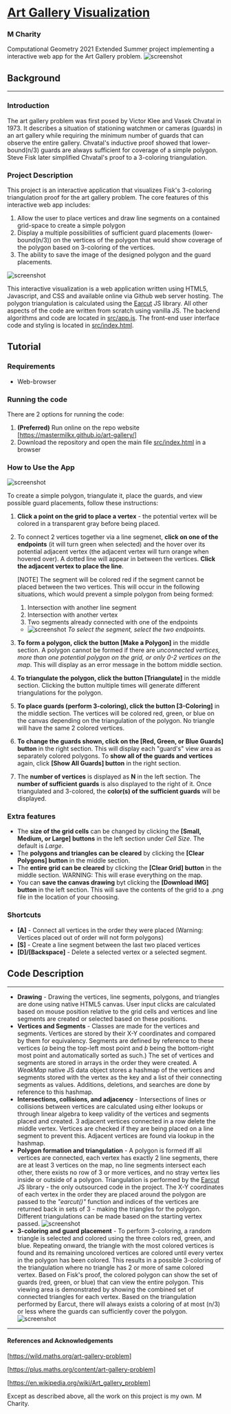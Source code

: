 # [Art Gallery Visualization](https://mastermilkx.github.io/art-gallery/)
### M Charity
Computational Geometry 2021 Extended Summer project implementing a interactive web app for the Art Gallery problem. 
![screenshot](screenshots/webapp1.png)

## Background
---
### Introduction
The art gallery problem was first posed by Victor Klee and Vasek Chvatal in 1973. It describes a situation of stationing watchmen or cameras (guards) in an art gallery while requiring the minimum number of guards that can observe the entire gallery. Chvatal's inductive proof showed that lower-bound(n/3) guards are always sufficient for coverage of a simple polygon. Steve Fisk later simplified Chvatal's proof to a 3-coloring triangulation.

### Project Description
This project is an interactive application that visualizes Fisk's 3-coloring triangulation proof for the art gallery problem. The core features of this interactive web app includes:
1. Allow the user to place vertices and draw line segments on a contained grid-space to create a simple polygon
2. Display a multiple possibilities of sufficient guard placements (lower-bound(n/3)) on the vertices of the polygon that would show coverage of the polygon based on 3-coloring of the vertices.
3. The ability to save the image of the designed polygon and the guard placements. 

![screenshot](screenshots/webapp2.png)

This interactive visualization is a web application written using HTML5, Javascript, and CSS and available online via Github web server hosting. The polygon triangulation is calculated using the [Earcut](https://github.com/mapbox/earcut) JS library. All other aspects of the code are written from scratch using vanilla JS. The backend algorithms and code are located in [src/app.js](src/app.js). The front-end user interface code and styling is located in [src/index.html](src/index.html). 

## Tutorial
### Requirements 
* Web-browser

### Running the code
There are 2 options for running the code:
1. **(Preferred)** Run online on the repo website [https://mastermilkx.github.io/art-gallery/]
2. Download the repository and open the main file [src/index.html](src/index.html) in a browser

### How to Use the App
![screenshot](screenshots/tutorial.gif)

To create a simple polygon, triangulate it, place the guards, and view possible guard placements, follow these instructions:
1. **Click a point on the grid to place a vertex** - the potential vertex will be colored in a transparent gray before being placed.
2. To connect 2 vertices together via a line segmenet, **click on one of the endpoints** (it will turn green when selected) and the hover over its potential adjacent vertex (the adjacent vertex will turn orange when hovered over). A dotted line will appear in between the vertices. **Click the adjacent vertex to place the line**. 

    [NOTE] The segment will be colored red if the segment cannot be placed between the two vertices. This will occur in the following situations, which would prevent a simple polygon from being formed:
    1. Intersection with another line segment
    2. Intersection with another vertex
    3. Two segments already connected with one of the endpoints
    * ![screenshot](screenshots/intersect1.png)
    *To select the segment, select the two endpoints.*
    
3. **To form a polygon, click the button [Make a Polygon]** in the middle section. A polygon cannot be formed if there are *unconnected vertices, more than one potential polygon on the grid, or only 0-2 vertices on the map*. This will display as an error message in the bottom middle section. 
4. **To triangulate the polygon, click the button [Triangulate]** in the middle section. Clicking the button multiple times will generate different triangulations for the polygon. 
5. **To place guards (perform 3-coloring), click the button [3-Coloring]** in the middle section. The vertices will be colored red, green, or blue on the canvas depending on the triangulation of the polygon. No triangle will have the same 2 colored vertices. 
6. **To change the guards shown, click on the [Red, Green, or Blue Guards] button** in the right section. This will display each "guard's" view area as separately colored polygons. To **show all of the guards and vertices** again, click **[Show All Guards] button** in the right section. 
7. The **number of vertices** is displayed as **N** in the left section. The **number of sufficient guards** is also displayed to the right of it. Once triangulated and 3-colored, the **color(s) of the sufficient guards** will be displayed. 
### Extra features
* The **size of the grid cells** can be changed by clicking the **[Small, Medium, or Large] buttons** in the left section under *Cell Size*. The default is *Large*. 
* The **polygons and triangles can be cleared** by clicking the **[Clear Polygons] button** in the middle section.
* The **entire grid can be cleared** by clicking the **[Clear Grid] button** in the middle section. WARNING: This will erase everything on the map.
* You can **save the canvas drawing** byt clicking the **[Download IMG] button** in the left section. This will save the contents of the grid to a .png file in the location of your choosing.

### Shortcuts
* **[A]** - Connect all vertices in the order they were placed (Warning: Vertices placed out of order will not form polygons)
* **[S]** - Create a line segment between the last two placed vertices
* **[D]/[Backspace]** - Delete a selected vertex or a selected segment. 

## Code Description
---
* **Drawing** - Drawing the vertices, line segments, polygons, and triangles are done using native HTML5 canvas. User input clicks are calculated based on mouse position relative to the grid cells and vertices and line segments are created or selected based on these positions. 
* **Vertices and Segments** - Classes are made for the vertices and segments. Vertices are stored by their X-Y coordinates and compared by them for equivalency. Segments are defined by reference to these vertices (*a* being the top-left most point and *b* being the bottom-right most point and automatically sorted as such.)  The set of vertices and segments are stored in arrays in the order they were created. A *WeakMap* native JS data object stores a hashmap of the vertices and segments stored with the vertex as the key and a list of their connecting segments as values. Additions, deletions, and searches are done by reference to this hashmap.
* **Intersections, collisions, and adjacency** - Intersections of lines or collisions between vertices are calculated using either lookups or through linear algebra to keep validity of the vertices and segments placed and created. 3 adjacent vertices connected in a row delete the middle vertex. Vertices are checked if they are being placed on a line segment to prevent this. Adjacent vertices are found via lookup in the hashmap. 
* **Polygon formation and triangulation** - A polygon is formed iff all vertices are connected, each vertex has exactly 2 line segments, there are at least 3 vertices on the map, no line segments intersect each other, there exists no row of 3 or more vertices, and no stray vertex lies inside or outside of a polygon. Triangulation is performed by the [Earcut](https://github.com/mapbox/earcut) JS library - the only outsourced code in the project. The X-Y coordinates of each vertex in the order they are placed around the polygon are passed to the *"earcut()"* function and indices of the vertices are returned back in sets of 3 - making the triangles for the polygon. Different triangulations can be made based on the starting vertex passed. 
   ![screenshot](screenshots/output_tricolor.png)
* **3-coloring and guard placement** - To perform 3-coloring, a random triangle is selected and colored using the three colors red, green, and blue. Repeating onward, the triangle with the most colored vertices is found and its remaining uncolored vertices are colored until every vertex in the polygon has been colored. This results in a possible 3-coloring of the triangulation where no triangle has 2 or more of same colored vertex. Based on Fisk's proof, the colored polygon can show the set of guards (red, green, or blue) that can view the entire polygon. This viewing area is demonstrated by showing the combined set of connected triangles for each vertex. Based on the triangulation performed by Earcut, there will always exists a coloring of at most (n/3) or less where the guards can sufficiently cover the polygon. 
   ![screenshot](screenshots/tri_example.png)
---
#### References and Acknowledgements
[https://wild.maths.org/art-gallery-problem]

[https://plus.maths.org/content/art-gallery-problem]

[https://en.wikipedia.org/wiki/Art_gallery_problem]

Except as described above, all the work on this project is my own. M Charity.


